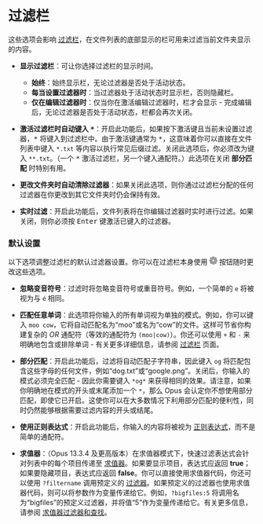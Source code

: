 # 过滤栏

这些选项会影响 [过滤栏](/Manual/basic_concepts/searching_and_filtering/filter_bar.zh.md)，在文件列表的底部显示的栏可用来过滤当前文件夹显示的内容。

- **显示过滤栏**：可让你选择过滤栏的显示时间。
  - **始终**：始终显示栏，无论过滤器是否处于活动状态。
  - **每当设置过滤器时**：当过滤器处于活动状态时显示栏，否则隐藏栏。
  - **仅在编辑过滤器时**：仅当你在激活编辑过滤器时，栏才会显示 - 完成编辑后，无论过滤器是否处于活动状态，栏都会再次关闭。

- **激活过滤栏时自动键入 <kbd>\*</kbd>**：开启此功能后，如果按下激活键且当前未设置过滤器，<kbd>\*</kbd> 将键入到过滤栏中。由于激活键通常为 <kbd>\*</kbd>，这意味着你可以直接在文件列表中键入 `*.txt` 等内容以执行常见后缀过滤。关闭此选项后，你必须改为键入 `**.txt`。（一个 <kbd>\*</kbd> 激活过滤栏，另一个键入通配符。）此选项在关闭 **部分匹配** 时特别有用。

- **更改文件夹时自动清除过滤器**：如果关闭此选项，则你通过过滤栏分配的任何过滤器在你更改到其它文件夹时仍会保持有效。

- **实时过滤**：开启此功能后，文件列表将在你编辑过滤器时实时进行过滤。如果关闭，则你必须按 <kbd>Enter</kbd> 键激活已键入的过滤器。

### 默认设置

以下选项调整过滤栏的默认过滤器设置。你可以在过滤栏本身使用 ![](/Manual/images/media/13/button_edit.png) 按钮随时更改这些选项。

- **忽略变音符号**：过滤时将忽略变音符号或重音符号。例如，一个简单的 `e` 将被视为与 `é` 相同。

- **匹配任意单词**：此选项将你输入的所有单词视为单独的模式。例如，你可以键入 `moo cow`，它将自动匹配名为“moo”或名为“cow”的文件。这样可节省你构建复杂的 *OR* 通配符（等效的通配符为 `(moo|cow)`）。你还可以使用 `+` 和 `-` 来明确地包含或排除单词 - 有关更多详细信息，请参阅 [过滤栏](/Manual/basic_concepts/searching_and_filtering/filter_bar.zh.md) 页面。

- **部分匹配**：开启此功能后，过滤将自动匹配子字符串，因此键入 `og` 将匹配包含这些字母的任何文件，例如“dog.txt”或“google.png”。关闭后，你输入的模式必须完全匹配 - 因此你需要键入 `*og*` 来获得相同的效果。请注意，如果你明确地在模式的开头或末尾添加一个 `*`，那么 Opus 会认定你不想使用部分匹配，即使它已开启。这使你可以在大多数情况下利用部分匹配的便利性，同时仍然能够根据需要过滤内容的开头或结尾。

- **使用正则表达式**：开启此功能后，你输入的内容将被视为 [正则表达式](/Manual/reference/wildcard_reference/regular_expression_syntax.zh.md)，而不是简单的通配符。

- **求值器**：（Opus 13.3.4 及更高版本）在求值器模式下，快速过滤表达式会针对列表中的每个项目传递至 [求值器](/Manual/evaluator/README.zh.md)。如果要显示项目，表达式应返回 **true**；如果要隐藏项目，表达式应返回 **false**。你可以直接使用求值器代码，你还可以使用 `?filtername` 调用预定义的 [过滤器](/Manual/file_operations/filtered_operations/README.zh.md)。如果预定义的过滤器也使用求值器代码，则可以将参数作为变量传递给它。例如，`?bigfiles:5` 将调用名为“bigfiles”的预定义过滤器，并将值“5”作为变量传递给它。有关更多信息，请参阅 [求值器过滤器和查找](/Manual/evaluator/applicable_contexts/filters_and_find.zh.md)。